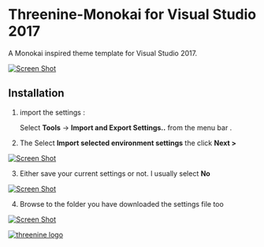 # Threenine-Monokai for Visual Studio 2017

A Monokai inspired theme template for Visual Studio 2017.


[![Screen Shot](https://github.com/threenine/threenine-monokai-VS2017/blob/master/img/Monokai.PNG)](https://github.com/threenine/threenine-monokai-VS2017/blob/master/img/Monokai.PNG)

## Installation

1. import the settings :

      Select **Tools** -> **Import and Export Settings..**  from the menu bar . 

2. The Select **Import selected environment settings**  the click **Next >**

[![Screen Shot](https://github.com/threenine/threenine-monokai-VS2017/blob/master/img/ImportSettings.PNG)](https://github.com/threenine/threenine-monokai-VS2017/blob/master/img/ImportSettings.PNG)

3. Either save your current settings or not. I usually select **No**

[![Screen Shot](https://github.com/threenine/threenine-monokai-VS2017/blob/master/img/confirmSettings.PNG)](https://github.com/threenine/threenine-monokai-VS2017/blob/master/img/confirmSettings.PNG)

4. Browse to the folder you have downloaded the settings file too

[![Screen Shot](https://github.com/threenine/threenine-monokai-VS2017/blob/master/img/Browse.PNG)](https://github.com/threenine/threenine-monokai-VS2017/blob/master/img/Browse.PNG)


[![threenine logo](http://static.threenine.co.uk/img/github_footer.png)](https://threenine.co.uk/)
